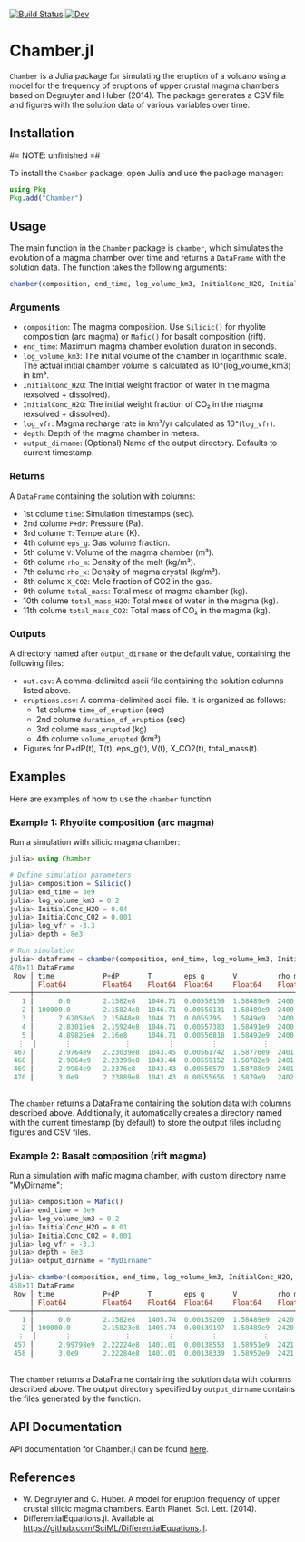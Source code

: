 [![Build Status](https://github.com/CallieHsu/Chamber.jl/actions/workflows/test.yml/badge.svg?event=push)](https://github.com/CallieHsu/Chamber.jl/actions/workflows/test.yml??query=branch%3Amain)
[![Dev](https://img.shields.io/badge/docs-dev-blue.svg)](https://brown-ccv.github.io/Chamber.jl/)

# Chamber.jl
`Chamber` is a Julia package for simulating the eruption of a volcano using a model for the frequency of eruptions of upper crustal magma chambers based on Degruyter and Huber (2014). The package generates a CSV file and figures with the solution data of various variables over time.

## Installation
#=
NOTE: unfinished
=#

To install the `Chamber` package, open Julia and use the package manager:

```julia
using Pkg
Pkg.add("Chamber")
```

## Usage
The main function in the `Chamber` package is `chamber`, which simulates the evolution of a magma chamber over time and returns a `DataFrame` with the solution data. The function takes the following arguments:
```julia
chamber(composition, end_time, log_volume_km3, InitialConc_H2O, InitialConc_CO2, log_vfr, depth, output_dirname)
```
### Arguments
- `composition`: The magma composition. Use `Silicic()` for rhyolite composition (arc magma) or `Mafic()` for basalt composition (rift).
- `end_time`: Maximum magma chamber evolution duration in seconds.
- `log_volume_km3`: The initial volume of the chamber in logarithmic scale. The actual initial chamber volume is calculated as 10^(log_volume_km3) in km³.
- `InitialConc_H2O`: The initial weight fraction of water in the magma (exsolved + dissolved).
- `InitialConc_H2O`: The initial weight fraction of CO₂ in the magma (exsolved + dissolved).
- `log_vfr`: Magma recharge rate in km³/yr calculated as 10^(`log_vfr`).
- `depth`: Depth of the magma chamber in meters.
- `output_dirname`: (Optional) Name of the output directory. Defaults to current timestamp.

### Returns
A `DataFrame` containing the solution with columns:
- 1st colume `time`: Simulation timestamps (sec).
- 2nd colume `P+dP`: Pressure (Pa).
- 3rd colume `T`: Temperature (K).
- 4th colume `eps_g`: Gas volume fraction.
- 5th colume `V`: Volume of the magma chamber (m³).
- 6th colume `rho_m`: Density of the melt (kg/m³).
- 7th colume `rho_x`: Density of magma crystal (kg/m³).
- 8th colume `X_CO2`: Mole fraction of CO2 in the gas.
- 9th colume `total_mass`: Total mess of magma chamber (kg).
- 10th colume `total_mass_H2O`: Total mess of water in the magma (kg).
- 11th colume `total_mass_CO2`: Total mass of CO₂ in the magma (kg).

### Outputs
A directory named after `output_dirname` or the default value, containing the following files:
- `out.csv`: A comma-delimited ascii file containing the solution columns listed above.
- `eruptions.csv`: A comma-delimited ascii file. It is organized as follows:
  - 1st colume `time_of_eruption` (sec)
  - 2nd colume `duration_of_eruption` (sec)
  - 3rd colume `mass_erupted` (kg)
  - 4th colume `volume_erupted` (km³).
- Figures for P+dP(t), T(t), eps_g(t), V(t), X_CO2(t), total_mass(t).

## Examples
Here are examples of how to use the `chamber` function
### Example 1: Rhyolite composition (arc magma)
Run a simulation with silicic magma chamber:
```julia
julia> using Chamber

# Define simulation parameters
julia> composition = Silicic()
julia> end_time = 3e9
julia> log_volume_km3 = 0.2
julia> InitialConc_H2O = 0.04
julia> InitialConc_CO2 = 0.001
julia> log_vfr = -3.3
julia> depth = 8e3

# Run simulation
julia> dataframe = chamber(composition, end_time, log_volume_km3, InitialConc_H2O, InitialConc_CO2, log_vfr, depth)
470×11 DataFrame
 Row │ time            P+dP       T        eps_g       V          rho_m    rho_x    X_CO2     total_mass  total_mass_H2O  total_mass_CO2
     │ Float64         Float64    Float64  Float64     Float64    Float64  Float64  Float64   Float64     Float64         Float64
─────┼───────────────────────────────────────────────────────────────────────────────────────────────────────────────────────────────────
   1 │      0.0        2.1582e8   1046.71  0.00558159  1.58489e9  2400.0   2600.0   0.346043  3.83394e12      1.54039e11       3.85098e9
   2 │ 100000.0        2.15824e8  1046.71  0.00558131  1.58489e9  2400.0   2600.0   0.34605   3.83395e12      1.54039e11       3.85099e9
   3 │      7.62058e5  2.15848e8  1046.71  0.0055795   1.5849e9   2400.01  2600.01  0.346101  3.83397e12      1.5404e11        3.85101e9
   4 │      2.83015e6  2.15924e8  1046.71  0.00557383  1.58491e9  2400.03  2600.03  0.346259  3.83405e12      1.54044e11       3.85109e9
   5 │      4.89825e6  2.16e8     1046.71  0.00556818  1.58492e9  2400.04  2600.05  0.346418  3.83413e12      1.54047e11       3.85117e9
  ⋮  │       ⋮             ⋮         ⋮         ⋮           ⋮         ⋮        ⋮        ⋮          ⋮             ⋮               ⋮
 467 │      2.9764e9   2.23039e8  1043.45  0.00561742  1.58776e9  2401.81  2601.96  0.337852  3.8504e12       1.547e11         3.86751e9
 468 │      2.9864e9   2.23399e8  1043.44  0.00559152  1.58782e9  2401.9   2602.06  0.338571  3.85078e12      1.54716e11       3.86789e9
 469 │      2.9964e9   2.2376e8   1043.43  0.00556579  1.58788e9  2401.99  2602.15  0.339287  3.85116e12      1.54731e11       3.86828e9
 470 │      3.0e9      2.23889e8  1043.43  0.00555656  1.5879e9   2402.02  2602.18  0.339545  3.8513e12       1.54737e11       3.86841e9
                                                                                                                         461 rows omitted
```
The `chamber` returns a DataFrame containing the solution data with columns described above. Additionally, it automatically creates a directory named with the current timestamp (by default) to store the output files including figures and CSV files.

### Example 2: Basalt composition (rift magma)
Run a simulation with mafic magma chamber, with custom directory name "MyDirname":
```julia
julia> composition = Mafic()
julia> end_time = 3e9
julia> log_volume_km3 = 0.2
julia> InitialConc_H2O = 0.01
julia> InitialConc_CO2 = 0.001
julia> log_vfr = -3.3
julia> depth = 8e3
julia> output_dirname = "MyDirname"

julia> chamber(composition, end_time, log_volume_km3, InitialConc_H2O, InitialConc_CO2, log_vfr, depth, output_dirname)
458×11 DataFrame
 Row │ time            P+dP       T        eps_g       V          rho_m    rho_x    X_CO2     total_mass  total_mass_H2O  total_mass_CO2 
     │ Float64         Float64    Float64  Float64     Float64    Float64  Float64  Float64   Float64     Float64         Float64        
─────┼───────────────────────────────────────────────────────────────────────────────────────────────────────────────────────────────────
   1 │      0.0        2.1582e8   1405.74  0.00139209  1.58489e9  2420.0   2900.0   0.859079  3.94439e12      3.94903e10       3.94903e9
   2 │ 100000.0        2.15823e8  1405.74  0.00139197  1.58489e9  2420.0   2900.0   0.859081  3.9444e12       3.94903e10       3.94903e9
  ⋮  │       ⋮             ⋮         ⋮         ⋮           ⋮         ⋮        ⋮        ⋮          ⋮             ⋮               ⋮
 457 │      2.99798e9  2.22224e8  1401.01  0.00138553  1.58951e9  2421.66  2901.99  0.856719  3.97782e12      3.98249e10       3.98249e9
 458 │      3.0e9      2.22284e8  1401.01  0.00138339  1.58952e9  2421.68  2902.01  0.856746  3.9779e12       3.98257e10       3.98257e9
                                                                                                                         454 rows omitted
```
The `chamber` returns a DataFrame containing the solution data with columns described above. The output directory specified by `output_dirname` contains the files generated by the function.

## API Documentation

API documentation for Chamber.jl can be found [here](https://brown-ccv.github.io/Chamber.jl/).

## References
- W. Degruyter and C. Huber. A model for eruption frequency of upper crustal silicic magma chambers. Earth Planet. Sci. Lett. (2014).
- DifferentialEquations.jl. Available at https://github.com/SciML/DifferentialEquations.jl.
